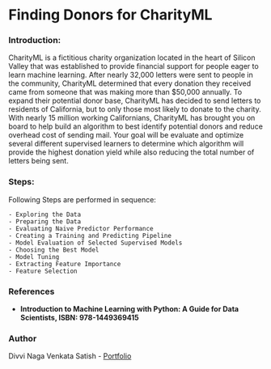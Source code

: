 # Finding Donors for CharityML

### Introduction:

CharityML is a fictitious charity organization located in the heart of Silicon Valley that was established to provide financial support for people eager to learn machine learning. After nearly 32,000 letters were sent to people in the community, CharityML determined that every donation they received came from someone that was making more than $50,000 annually. To expand their potential donor base, CharityML has decided to send letters to residents of California, but to only those most likely to donate to the charity. With nearly 15 million working Californians, CharityML has brought you on board to help build an algorithm to best identify potential donors and reduce overhead cost of sending mail. Your goal will be evaluate and optimize several different supervised learners to determine which algorithm will provide the highest donation yield while also reducing the total number of letters being sent.

### Steps:

Following Steps are performed in sequence:

    - Exploring the Data
    - Preparing the Data
    - Evaluating Naive Predictor Performance
    - Creating a Training and Predicting Pipeline
    - Model Evaluation of Selected Supervised Models
    - Choosing the Best Model
    - Model Tuning
    - Extracting Feature Importance
    - Feature Selection

### References

- **Introduction to Machine Learning with Python: A Guide for Data Scientists, ISBN: 978-1449369415**

### Author

Divvi Naga Venkata Satish - [Portfolio](https://satishdivvi.github.io)